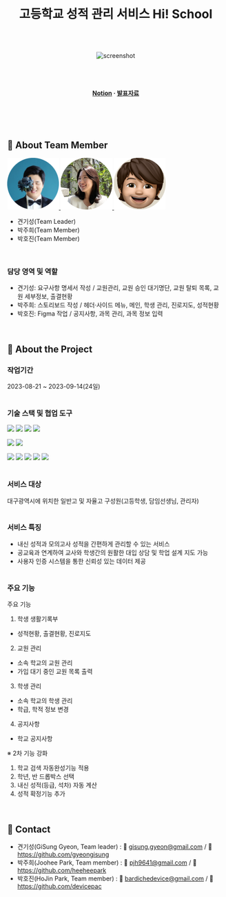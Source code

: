 <div align="center">

  <h1>고등학교 성적 관리 서비스 Hi! School</h1>
  <br><br><br>
  
  
<!-- Badges -->
<!-- Screenshots -->

<div align="center"> 
  <img src="assets/1.시안.png" alt="screenshot" />
</div>

<br><br>

<h4>
    <a href="https://faithful-creature-4f3.notion.site/Hi-School-bda01938369343ef83967c966a44a6c9">Notion</a>
  <span> · </span>
    <a href="https://www.canva.com/design/DAFuBTKIQvg/pB7e-eaxjBTsrvQCV67IGQ/view?utm_content=DAFuBTKIQvg&utm_campaign=designshare&utm_medium=link&utm_source=publishsharelink">발표자료</a>
  </h4>
</div>

<br /><br><br>

<!-- TechStack -->

## :space_invader: About Team Member


<a href="https://github.com/gyeongisung">
<img src="/src/assets/developer2.png" width="120px" height="120px">
</a>
<a href="https://github.com/heeheepark">
  <img src="/src/assets/developer1.png" width="120px" height="120px"/>
</a>
<a href="https://github.com/devicepac">
<img src="/src/assets/developer3.png" width="120px" height="120px">
</a>

- 견기성(Team Leader)
- 박주희(Team Member)
- 박호진(Team Member)

<br>

### 담당 영역 및 역할

- 견기성: 요구사항 명세서 작성 / 교원관리, 교원 승인 대기명단, 교원 탈퇴 목록, 교원 세부정보, 출결현황
- 박주희: 스토리보드 작성 / 헤더·사이드 메뉴, 메인, 학생 관리, 진로지도, 성적현황
- 박호진: Figma 작업 / 공지사항, 과목 관리, 과목 정보 입력

<br>
<!-- About the Project -->

## :star2: About the Project

### 작업기간

2023-08-21 ~ 2023-09-14(24일)
<br><br>

<!-- Getting Started -->

### 기술 스택 및 협업 도구

<img src="https://img.shields.io/badge/React-61DAFB?style=flat&logo=React&logoColor=white" /> <img src="https://img.shields.io/badge/HTML5-E34F26?style=flat&logo=HTML5&logoColor=white" /> <img src="https://img.shields.io/badge/CSS3-1572B6?style=flat&logo=CSS3&logoColor=white" /> <img src="https://img.shields.io/badge/JavaScript-F7DF1E?style=flat&logo=JavaScript&logoColor=white" /> 

<img src="https://img.shields.io/badge/Styled_component-DB7093?style=flat&logo=styledcomponents&logoColor=white" /> <img src="https://img.shields.io/badge/fontawesome-528DD7?style=flat&logo=fontawesome&logoColor=white" /> 


<img src="https://img.shields.io/badge/GitHub-181717?style=flat&logo=GitHub&logoColor=white" /> <img src="https://img.shields.io/badge/Sourcetree-0052CC?style=flat&logo=Sourcetree&logoColor=white" /> <img src="https://img.shields.io/badge/Slack-4A154B?style=flat&logo=Slack&logoColor=white" /> <img src="https://img.shields.io/badge/Notion-000000?style=flat&logo=Notion&logoColor=white" />  <img src="https://img.shields.io/badge/Figma-F24E1E?style=flat&logo=Figma&logoColor=white" /> 
<br><br>

<!-- Features -->

### 서비스 대상

대구광역시에 위치한 일반고 및 자율고 구성원(고등학생, 담임선생님, 관리자)
  <br><br>

### 서비스 특징

- 내신 성적과 모의고사 성적을 간편하게 관리할 수 있는 서비스
- 공교육과 연계하여 교사와 학생간의 원활한 대입 상담 및 학업 설계 지도 가능
- 사용자 인증 시스템을 통한 신뢰성 있는 데이터 제공
  <br><br>

### 주요 기능
주요 기능
1. 학생 생활기록부
 - 성적현황, 출결현황, 진로지도
2. 교원 관리
 - 소속 학교의 교원 관리
 - 가입 대기 중인 교원 목록 출력
3. 학생 관리
 - 소속 학교의 학생 관리
 - 학급, 학적 정보 변경
4. 공지사항
 - 학교 공지사항

※ 2차 기능 강화
 1. 학교 검색 자동완성기능 적용
 2. 학년, 반 드롭박스 선택
 3. 내신 성적(등급, 석차) 자동 계산
 4. 성적 확정기능 추가
  <br>

## :handshake: Contact

- 견기성(GiSung Gyeon, Team leader) : 📨 gisung.gyeon@gmail.com / 🔗 https://github.com/gyeongisung
- 박주희(Joohee Park, Team member) : 📨 pjh9641@gmail.com / 🔗 https://github.com/heeheepark
- 박호진(HoJin Park, Team member) : 📨 bardichedevice@gmail.com / 🔗 https://github.com/devicepac
